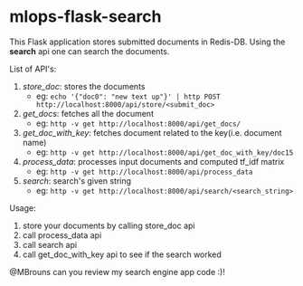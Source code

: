 # mlops-flask-search


This Flask application stores submitted documents in Redis-DB. Using the **search** api one can search the documents.

List of API's:

1. *store_doc*: stores the documents
   * eg: ```echo '{"doc0": "new text up"}' | http POST http://localhost:8000/api/store/<submit_doc>```
1. *get_docs*: fetches all the document
    * eg: ```http -v get http://localhost:8000/api/get_docs/```
1. *get_doc_with_key*: fetches document related to the key(i.e. document name)
    * eg: ```http -v get http://localhost:8000/api/get_doc_with_key/doc15```
1. *process_data*: processes input documents and computed tf_idf matrix
   * eg: ```http -v get http://localhost:8000/api/process_data```
1. *search*: search's given string
   * eg:  ```http -v get http://localhost:8000/api/search/<search_string>```



Usage:
1. store your documents by calling store_doc api
1. call process_data api
1. call search api
3. call get_doc_with_key api to see if the search worked

@MBrouns can you review my search engine app code :)!
